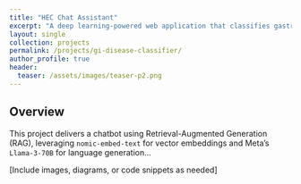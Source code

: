 ```yaml
---
title: "HEC Chat Assistant"
excerpt: "A deep learning-powered web application that classifies gastrointestinal diseases from endoscopic images with 98% accuracy."
layout: single
collection: projects
permalink: /projects/gi-disease-classifier/
author_profile: true
header:
  teaser: /assets/images/teaser-p2.png
---
```


## Overview

This project delivers a chatbot using Retrieval-Augmented Generation (RAG), leveraging `nomic-embed-text` for vector embeddings and Meta’s `Llama-3-70B` for language generation...

[Include images, diagrams, or code snippets as needed]
